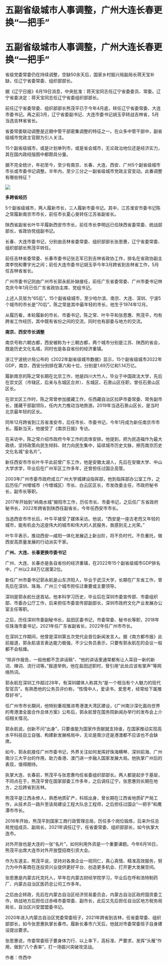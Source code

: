 # 五副省级城市人事调整，广州大连长春更换“一把手”

# 五副省级城市人事调整，广州大连长春更换“一把手”

省级党委常委仍在持续调整，空缺50余天后，国家乡村振兴局副局长蒋天宝补缺，任辽宁省委常委、组织部部长。

据《辽宁日报》6月19日消息，中央批准：蒋天宝同志任辽宁省委委员、常委。辽宁省委决定：蒋天宝同志任辽宁省委组织部部长。

前任辽宁省委常委、组织部部长熊茂平已于今年4月底，转任辽宁省委常委、大连市委书记。再之前3月，辽宁省委副书记、大连市委书记胡玉亭转战吉林省，5月当选吉林省省长。

省委常委联动调整是近期中管干部密集调整的特征之一。在众多中管干部中，副省级城市党政主官颇为引人关注。

15个副省级城市，或是计划单列市，或是省会城市，无论政治地位还是经济实力，其在国内政经版图中都颇具分量。

据不完全统计，年初至今，至少有南京、长春、大连、西安、广州5个副省级城市市长或市委书记调整。半年内，至少三分之一副省级城市党政主官变动。此番调整有哪些特征？

![](https://inews.gtimg.com/om_bt/OqgAWZarPnx5HR9RfvjxMSfQfbDcmoLtPQAPYDcvkQv24AA/1000)

**多跨省经历**

5个副省级城市，两人履新市长，三人履新市委书记。其中，江苏淮安市委书记陈之常履新南京市市长，前任市长夏心旻转任江苏省副省长。

陕西省副省长叶牛平履新西安市市长，前任市长李明远已任陕西省委常委、统战部部长，省政协党组副书记。

长春、大连市委书记，分别由吉林省委常委、组织部部长张恩惠，辽宁省委常委、组织部部长熊茂平转任。

前任吉林省委常委、长春市委书记张志军已到吉林省政协工作，排名在省政协副主席李悦和曹宇光之间；前任大连市委书记胡玉亭今年3月跨省到吉林省工作，5月任吉林省省长。

广州市委书记则由广州市长郭永航补缺接任，前任广东省委常委、广州市委书记林克庆今年1月已任广东省政协主席、党组书记。

上述人员皆为“65后”。15个副省级城市，至少哈尔滨、南京、大连、深圳、宁波5个城市的市长是“70后”，陈之常是其中最年轻的市长，他生于1974年12月。

从履历看，本轮履新的市长、市委书记，陈之常、叶牛平和张恩惠、熊茂平，均有跨省工作经历，其中既有省份之间的交流，同时也有部委与地方的交流。

**南京、西安市长调整**

南京号称六朝古都，西安被称为十三朝古都，两个城市分别是江苏、陕西的省会，既是历史文化名城，同时也是各自省份的经济重镇。

浙江宁波统计局公布的《2022年副省级城市数据》显示，15个副省级城市2022年GDP，南京、西安分别排在第六和十位，分别是1.69万亿和1.14万亿。

履新南京的陈之常长期在北京工作，他是四川大竹人，毕业于中国政法大学，先后在崇文区（市辖区，后来与东城区合并）、东城区、石景山区任职，曾任石景山区区长。

在崇文区工作时，陈之常曾参加援藏工作，任西藏自治区拉萨市委常委、常务副市长，援藏干部副领队，任内大力推动当地旅游。2019年当选石景山区长，是当时北京最年轻的区长。

同年12月跨省到江苏省淮安市，后任市长、市委书记，今年1月成为新任南京市市长。履新当天，他接受了《南京日报》专访。

在采访中，陈之常介绍市政府今年工作的具体安排。他提到，把为民造福作为最大政绩，坚持政策向民生倾斜、财力向民生集中，延续城市历史文脉，擦亮南京历史文化名城“金名片”。

新任西安市市长叶牛平此前曾广东工作，他是安徽太湖人，先后在安徽大学、中山大学求学，毕业后在广州军区工作多年，还曾担任过国企高管。

2003年广州市委市政府成立广州大学城建设指挥部，他到指挥部办公室工作，之后历任广州增城市（今增城区）市长、白云区区长，市发改委主任，市政府秘书长，副市长等职。

2017年开始到“岭南水城”揭阳市工作，历任市长、市委书记，之后任广东省政府秘书长，2022年跨省到陕西任副省长，今年任西安市市长。

当选西安市市长后，叶牛平接受了媒体采访。他说，“西安是一座古老而又年轻的城市，能有机会为这座伟大的城市和伟大的人民服务，我感到无上光荣。”

叶牛平表示，推动西安—咸阳一体化发展迈上新台阶，将不负时代，不负重托，做西安高质量发展的行动派实干家。

**广州、大连、长春更换市委书记**

广州、大连、长春亦是各自省份的经济重镇，在2022年15个副省级城市GDP排名中，广州以2.88万亿居第2位。

新任广州市委书记郭永航是山东济阳人，毕业于武汉大学，长期在广东省工作，曾先后在深圳、珠海、广州三个城市担任过重要或主要领导。

深圳是郭永航仕途首站，他本科学习历史，毕业后在深圳市委宣传部、市委组织部、市委办公厅工作，后来担任市委宣传部副部长，深圳市政府文化产业发展办公室主任等职。

之后，历任深圳市委副秘书长，盐田区委书记，市委常委、秘书长等职，2018年任珠海市委书记，2021年任广东省副省长，2022年任广州市市长。

在深圳工作期间，他曾是深圳第五次党代会首位新闻发言人。据《南方都市报》此前报道，郭永航语言表达能力极强，不少公务员表示，只要有郭永航在的会议一般都不会枯燥。

“除非作报告，一般他都不念讲话稿”、“他的讲话里通常都有让人耳目一新的新词、辣词、流行词等。”报道举例，他在盐田述职时，曾引用“此处应该有掌声”等网络热词。

郭永航在深圳工作超过28年，有深圳媒体人称其为“是一个相当有个人魅力的现代型官员”。有熟悉他的公务员评价称，“性情中人，爱读书，爱思考，经常给下属推荐好书”。

任广州市市长期间，他特别重视推进粤港澳大湾区建设，《广州南沙深化面向世界的粤港澳全面合作总体方案》公布后，郭永航曾在国务院新闻办举行的发布会上介绍相关情况。

郭永航说，创新不问“出身”，只要谁能为国家作贡献就支持谁，在国家推动实现高水平科技自立自强、构建新发展格局中，无论是南沙还是港澳都不应该也不会缺席。

如今，郭永航接任广州市委书记，外界关注如何发挥好珠海横琴、深圳前海、广州南沙三大平台的作用，助力香港、澳门进一步融入国家发展大局。他执掌广州后的表现，值得期待。

执掌大连、长春前，熊茂平与张恩惠均任省委组织部部长。两人都是起步于基层，不同点在于，熊茂平曾在国家部委工作多年，之后调任辽宁。张恩惠则长期在地方，之后跨省到吉林。

熊茂平是江西永修人，熟悉地质矿产，科班出身，曾长期在江西省地质矿产局工作，从技术员一路升至该局建设工程大队总工程师，之后担任过国企“一把手”和鹰潭市市长。

2016年开始，熊茂平到国家工商行政管理总局，历任多个岗位锻炼，后来升任总局党组成员、副局长，2021年调任辽宁，任省委常委、组织部部长，如今执掌大连市。

对外开放也是大连的一张“名片”，如何利用外资是一个重要课题。今年6月16日，熊茂平出席大连市对外开放暨招商引资大会。

作为东道主，熊茂平说，坚持对各类企业一视同仁，真心真情、精准高效服务，努力为中外客商在连投资兴业提供更好平台、创造更多机会、打开更大发展空间。

张恩惠是内蒙古托克托人，早年在内蒙古财经学院学习，毕业后在呼和浩特制药厂、内蒙古自治区医药总公司工作多年。

之后由企转政，先后在内蒙古自治区经济贸易委员会，内蒙古自治区政府国资委工作，转战地方后担任过赤峰市委常委、副市长，此后又先后担任自治区地方税务局局长，自治区兴安盟盟委书记。

2020年进入内蒙古自治区党委常委班子，2021年跨省到吉林，任省委常委、组织部部长，如今张恩惠执掌长春市。履新长春市六天后，他就对市委常委班子自身建设提出要求。

张恩惠说，市委常委班子要身体力行、以上率下，高标准、严要求，发挥“头雁”作用，做到“八个表率”，打一场振兴突破攻坚战。

作者：佟西中

